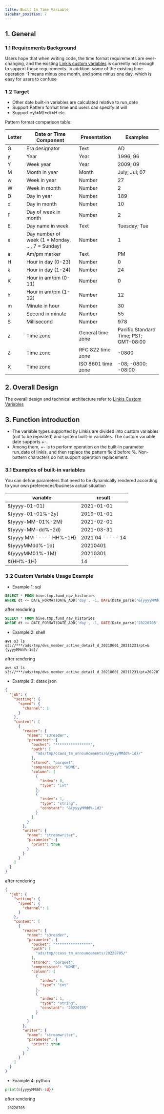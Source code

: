 ```yaml
---
title: Built In Time Variable
sidebar_position: 7
---
```

## 1. General
### 1.1 Requirements Background
Users hope that when writing code, the time format requirements are ever-changing, and the existing [Linkis custom variables](https://linkis.apache.org/docs/latest/architecture/commons/variable/) is currently not enough to support these requirements. In addition, some of the existing time operation -1 means minus one month, and some minus one day, which is easy for users to confuse

### 1.2 Target
* Other date built-in variables are calculated relative to run_date
* Support Pattern format time and users can specify at will
* Support ±y/±M/±d/±H etc.

Pattern format comparison table:

Letter| Date or Time Component| Presentation| Examples
----- | ----- | ----- | -----
G |Era designator |Text |AD
y |Year |Year |1996; 96
Y |Week year |Year |2009; 09
M |Month in year |Month| July; Jul; 07
w |Week in year |Number |27
W |Week in month |Number |2
D |Day in year |Number| 189
d |Day in month |Number |10
F |Day of week in month| Number |2
E |Day name in week |Text |Tuesday; Tue
e |Day number of week (1 = Monday, …, 7 = Sunday) |Number |1
a |Am/pm marker |Text |PM
H |Hour in day (0-23) |Number| 0
k |Hour in day (1-24)| Number |24
K |Hour in am/pm (0-11)| Number |0
h |Hour in am/pm (1-12) |Number |12
m |Minute in hour |Number |30
s |Second in minute |Number| 55
S |Millisecond |Number |978
z |Time zone |General time zone |Pacific Standard Time; PST; GMT-08:00
Z |Time zone |RFC 822 time zone |-0800
X |Time zone |ISO 8601 time zone |-08; -0800; -08:00

## 2. Overall Design
The overall design and technical architecture refer to [Linkis Custom Variables](https://linkis.apache.org/docs/latest/architecture/commons/variable/)

## 3. Function introduction
* The variable types supported by Linkis are divided into custom variables (not to be repeated) and system built-in variables. The custom variable date supports +-.
* Among them, +- is to perform operation on the built-in parameter run_date of linkis, and then replace the pattern field before %. Non-pattern characters do not support operation replacement.

### 3.1 Examples of built-in variables
You can define parameters that need to be dynamically rendered according to your own preferences/business actual situation

variable | result
--- | ---
&{yyyy-01-01} | 2021-01-01
&{yyyy-01-01%-2y} | 2019-01-01
&{yyyy-MM-01%-2M} | 2021-02-01
&{yyyy-MM-dd%-2d} | 2021-03-31
&{yyyy MM ----- HH%-1H} | 2021 04 ----- 14
&{yyyyMMdd%-1d} | 20210401
&{yyyyMM01%-1M} | 20210301
&{HH%-1H} | 14

### 3.2 Custom Variable Usage Example

* Example 1: sql
```sql
SELECT * FROM hive.tmp.fund_nav_histories
WHERE dt <= DATE_FORMAT(DATE_ADD('day', -1, DATE(Date_parse('&{yyyyMMdd%-1d}', '%Y%m%d'))), '%Y%m%d')
```
after rendering
```sql
SELECT * FROM hive.tmp.fund_nav_histories
WHERE dt <= DATE_FORMAT(DATE_ADD('day', -1, DATE(Date_parse('20220705', '%Y%m%d'))), '%Y%m%d')
```

* Example 2: shell
```shell
aws s3 ls s3://***/ads/tmp/dws_member_active_detail_d_20210601_20211231/pt=&{yyyyMMdd%-1d}/
```
after rendering
```shell
aws s3 ls s3://***/ads/tmp/dws_member_active_detail_d_20210601_20211231/pt=20220705/
```

* Example 3: datax json
```json
{
  "job": {
    "setting": {
      "speed": {
        "channel": 1
      }
    },
    "content": [
      {
        "reader": {
          "name": "s3reader",
          "parameter": {
            "bucket": "****************",
            "path": [
              "ads/tmp/ccass_tm_announcements/&{yyyyMMdd%-1d}/"
            ],
            "stored": "parquet",
            "compression": "NONE",
            "column": [
              {
                "index": 0,
                "type": "int"
              },
              {
                "index": 1,
                "type": "string",
                "constant": "&{yyyyMMdd%-1d}"
              }
            ]
          }
        },
        "writer": {
          "name": "streamwriter",
          "parameter": {
            "print": true
          }
        }
      }
    ]
  }
}
```
after rendering
```json
{
  "job": {
    "setting": {
      "speed": {
        "channel": 1
      }
    },
    "content": [
      {
        "reader": {
          "name": "s3reader",
          "parameter": {
            "bucket": "****************",
            "path": [
              "ads/tmp/ccass_tm_announcements/20220705/"
            ],
            "stored": "parquet",
            "compression": "NONE",
            "column": [
              {
                "index": 0,
                "type": "int"
              },
              {
                "index": 1,
                "type": "string",
                "constant": "20220705"
              }
            ]
          }
        },
        "writer": {
          "name": "streamwriter",
          "parameter": {
            "print": true
          }
        }
      }
    ]
  }
}
```
* Example 4: python
```python
print(&{yyyyMMdd%-1d})
```
after rendering
```
 20220705
```